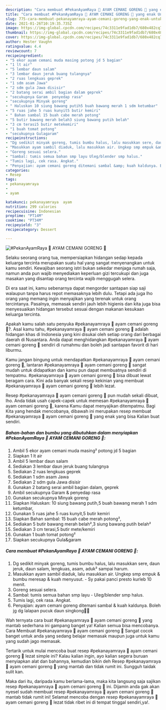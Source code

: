 ```yaml
---
description: "Cara membuat #PekanAyamRaya 🐓 AYAM CEMANI GORENG 🐓 yang enak Untuk Jualan"
title: "Cara membuat #PekanAyamRaya 🐓 AYAM CEMANI GORENG 🐓 yang enak Untuk Jualan"
slug: 775-cara-membuat-pekanayamraya-ayam-cemani-goreng-yang-enak-untuk-jualan
date: 2021-01-26T10:19:35.735Z
image: https://img-global.cpcdn.com/recipes/74c3311e9fad1db7/680x482cq70/pekanayamraya-🐓-ayam-cemani-goreng-🐓-foto-resep-utama.jpg
thumbnail: https://img-global.cpcdn.com/recipes/74c3311e9fad1db7/680x482cq70/pekanayamraya-🐓-ayam-cemani-goreng-🐓-foto-resep-utama.jpg
cover: https://img-global.cpcdn.com/recipes/74c3311e9fad1db7/680x482cq70/pekanayamraya-🐓-ayam-cemani-goreng-🐓-foto-resep-utama.jpg
author: Hester Vaughn
ratingvalue: 4.4
reviewcount: 7
recipeingredient:
- "5 ekor ayam cemani muda masing potong jd 5 bagian"
- "1 lt air"
- "5 lembar daun salam"
- "3 lembar daun jeruk buang tulangnya"
- "2 ruas lengkuas geprek"
- "1 sdm asam Jawa"
- "2 sdm gula Jawa disisir"
- "2 batang serai ambil bagian dalam geprek"
- "secukupnya Garam  penyedap rasa"
- "secukupnya Minyak goreng"
- " Haluskan 10 siung bawang putih5 buah bawang merah 1 sdm ketumbar"
- "5 ruas jahe 5 ruas kunyit5 butir kemiri"
- " Bahan sambal 15 buah cabe merah potong"
- "5 butir bawang merah belah3 siung bawang putih belah"
- "3 cm terasi5 butir metekemiri"
- "1 buah tomat potong"
- "secukupnya Gulagaram"
recipeinstructions:
- "Dg sedikit minyak goreng, tumis bumbu halus, lalu masukkan sere, daun jeruk, daun salam, lengkuas, asam, aduk² sampai harum."
- "Masukkan ayam sambil diaduk, lalu masukkan air. Ungkep smp empuk &amp; bumbu meresap &amp; kuah menyusut. Sy pakai panci presto kurleb 10 menit."
- "Goreng sesuai selera."
- "Sambal: tumis semua bahan smp layu Uleg/blender smp halus."
- "Tumis lagi, cek rasa. Angkat."
- "Penyajian: ayam cemani goreng ditemani sambal &amp; kuah kaldunya. Boleh jg dg lalapan pucuk daun singkong👍🏻"
categories:
- Resep
tags:
- pekanayamraya
- 
- ayam

katakunci: pekanayamraya  ayam 
nutrition: 299 calories
recipecuisine: Indonesian
preptime: "PT14M"
cooktime: "PT34M"
recipeyield: "3"
recipecategory: Dessert

---
```



![#PekanAyamRaya 🐓 AYAM CEMANI GORENG 🐓](https://img-global.cpcdn.com/recipes/74c3311e9fad1db7/680x482cq70/pekanayamraya-🐓-ayam-cemani-goreng-🐓-foto-resep-utama.jpg)

Selaku seorang orang tua, mempersiapkan hidangan sedap kepada keluarga tercinta merupakan suatu hal yang sangat menyenangkan untuk kamu sendiri. Kewajiban seorang istri bukan sekedar menjaga rumah saja, namun anda pun wajib menyediakan keperluan gizi tercukupi dan juga masakan yang disantap orang tercinta wajib menggugah selera.

Di era  saat ini, kamu sebenarnya dapat mengorder santapan siap saji walaupun tanpa harus repot memasaknya lebih dulu. Tetapi ada juga lho orang yang memang ingin menyajikan yang terenak untuk orang tercintanya. Pasalnya, memasak sendiri jauh lebih higienis dan kita juga bisa menyesuaikan hidangan tersebut sesuai dengan makanan kesukaan keluarga tercinta. 



Apakah kamu salah satu penyuka #pekanayamraya 🐓 ayam cemani goreng 🐓?. Asal kamu tahu, #pekanayamraya 🐓 ayam cemani goreng 🐓 adalah hidangan khas di Indonesia yang kini disukai oleh setiap orang dari berbagai daerah di Nusantara. Anda dapat menghidangkan #pekanayamraya 🐓 ayam cemani goreng 🐓 sendiri di rumahmu dan boleh jadi santapan favorit di hari liburmu.

Kamu jangan bingung untuk mendapatkan #pekanayamraya 🐓 ayam cemani goreng 🐓, lantaran #pekanayamraya 🐓 ayam cemani goreng 🐓 sangat mudah untuk didapatkan dan kamu pun dapat membuatnya sendiri di tempatmu. #pekanayamraya 🐓 ayam cemani goreng 🐓 bisa dibuat lewat beragam cara. Kini ada banyak sekali resep kekinian yang membuat #pekanayamraya 🐓 ayam cemani goreng 🐓 lebih lezat.

Resep #pekanayamraya 🐓 ayam cemani goreng 🐓 pun mudah sekali dibuat, lho. Anda tidak usah capek-capek untuk memesan #pekanayamraya 🐓 ayam cemani goreng 🐓, karena Kamu dapat menyajikan ditempatmu. Bagi Kita yang hendak mencobanya, dibawah ini merupakan resep membuat #pekanayamraya 🐓 ayam cemani goreng 🐓 yang enak yang bisa Kalian buat sendiri.

<!--inarticleads1-->

##### Bahan-bahan dan bumbu yang dibutuhkan dalam menyiapkan #PekanAyamRaya 🐓 AYAM CEMANI GORENG 🐓:

1. Ambil 5 ekor ayam cemani muda masing² potong jd 5 bagian
1. Siapkan 1 lt air
1. Ambil 5 lembar daun salam
1. Sediakan 3 lembar daun jeruk buang tulangnya
1. Sediakan 2 ruas lengkuas geprek
1. Sediakan 1 sdm asam Jawa
1. Sediakan 2 sdm gula Jawa disisir
1. Gunakan 2 batang serai ambil bagian dalam, geprek
1. Ambil secukupnya Garam &amp; penyedap rasa
1. Gunakan secukupnya Minyak goreng
1. Siapkan  Haluskan: 10 siung bawang putih,5 buah bawang merah 1 sdm ketumbar,
1. Gunakan 5 ruas jahe 5 ruas kunyit,5 butir kemiri
1. Siapkan  Bahan sambal: 15 buah cabe merah potong²,
1. Sediakan 5 butir bawang merah belah²,3 siung bawang putih belah²
1. Sediakan 3 cm terasi,5 butir mete/kemiri
1. Gunakan 1 buah tomat potong²
1. Siapkan secukupnya Gula&amp;garam




<!--inarticleads2-->

##### Cara membuat #PekanAyamRaya 🐓 AYAM CEMANI GORENG 🐓:

1. Dg sedikit minyak goreng, tumis bumbu halus, lalu masukkan sere, daun jeruk, daun salam, lengkuas, asam, aduk² sampai harum.
1. Masukkan ayam sambil diaduk, lalu masukkan air. Ungkep smp empuk &amp; bumbu meresap &amp; kuah menyusut. - Sy pakai panci presto kurleb 10 menit.
1. Goreng sesuai selera.
1. Sambal: tumis semua bahan smp layu - Uleg/blender smp halus.
1. Tumis lagi, cek rasa. Angkat.
1. Penyajian: ayam cemani goreng ditemani sambal &amp; kuah kaldunya. Boleh jg dg lalapan pucuk daun singkong👍🏻




Wah ternyata cara buat #pekanayamraya 🐓 ayam cemani goreng 🐓 yang mantab sederhana ini gampang banget ya! Kalian semua bisa mencobanya. Cara Membuat #pekanayamraya 🐓 ayam cemani goreng 🐓 Sangat cocok banget untuk anda yang sedang belajar memasak maupun juga untuk kamu yang sudah jago memasak.

Tertarik untuk mulai mencoba buat resep #pekanayamraya 🐓 ayam cemani goreng 🐓 lezat simple ini? Kalau kalian ingin, ayo kalian segera buruan menyiapkan alat dan bahannya, kemudian bikin deh Resep #pekanayamraya 🐓 ayam cemani goreng 🐓 yang mantab dan tidak rumit ini. Sungguh taidak sulit kan. 

Maka dari itu, daripada kamu berlama-lama, maka kita langsung saja sajikan resep #pekanayamraya 🐓 ayam cemani goreng 🐓 ini. Dijamin anda gak akan nyesel sudah membuat resep #pekanayamraya 🐓 ayam cemani goreng 🐓 mantab tidak rumit ini! Selamat mencoba dengan resep #pekanayamraya 🐓 ayam cemani goreng 🐓 lezat tidak ribet ini di tempat tinggal sendiri,ya!.

